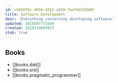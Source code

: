 ```yaml
---
id: cb6b8f0c-40b6-42b2-a2b0-feefdd258b0b
title: Software Development
desc: 'Everything concerning developing software'
updated: 1618397773569
created: 1618319083923
stub: true
---
```


## Books

* [[books.ddd]]
* [[books.sre]]
* [[books.pragmatic_programmer]]
